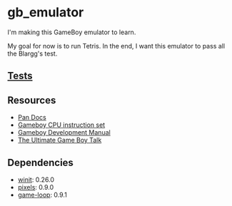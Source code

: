 # gb_emulator

I'm making this GameBoy emulator to learn.

My goal for now is to run Tetris.
In the end, I want this emulator to pass all the Blargg's test. 

## [Tests](https://github.com/LeszczyTom/gb_emulator/blob/master/tests/README.md)

## Resources

* [Pan Docs](http://bgb.bircd.org/pandocs.html)
* [Gameboy CPU instruction set](https://www.pastraiser.com/cpu/gameboy/gameboy_opcodes.html)
* [Gameboy Development Manual](https://archive.org/details/GameBoyProgManVer1.1)
* [The Ultimate Game Boy Talk](https://www.youtube.com/watch?v=HyzD8pNlpwI)

## Dependencies

* [winit](https://github.com/rust-windowing/winit): 0.26.0
* [pixels](https://github.com/parasyte/pixels): 0.9.0
* [game-loop](https://github.com/tuzz/game-loop): 0.9.1

